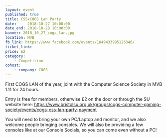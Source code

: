 ```yaml
---
layout: event
published: true
title: CSSxCOGS Lan Party
date:     2018-10-27 10:00:00
date_end: 2018-10-28 10:00:00
banner: 2018_10_27_cogs_lan.jpg
location: MVB
fb_link: https://www.facebook.com/events/1849433995126346/
ticket_link:
price: £2
category:
    - Competition
cohost:
    - company: COGS
---
```


First COGS LAN of the year, joint with the Computer Science Society in MVB 1.11 for 24 hours.

Entry is free for members, otherwise £2 on the door or through the SU website here: https://www.bristolsu.org.uk/groups/cogs-computer-gaming-society/events/cogs-css-lan-party-payment

You will need to bring your own PC/Laptop and monitor, and we also welcome people bringing consoles. We will also be providing a few consoles like at our Console Socials, so you can come even without a PC!
